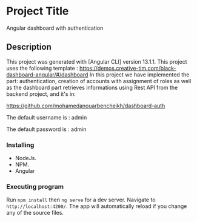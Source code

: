 # Project Title

Angular dashboard with authentication

## Description

This project was generated with [Angular CLI] version 13.1.1.
This project uses the following template : https://demos.creative-tim.com/black-dashboard-angular/#/dashboard
In this project we have implemented the part: authentication, creation of accounts with assignment of roles as well as the dashboard part retrieves informations using Rest API from the backend project, and it's in:

https://github.com/mohamedanouarbencheikh/dashboard-auth

The default username is : admin

The default password is : admin

### Installing

* NodeJs.
* NPM.
* Angular 

### Executing program

Run `npm install` then `ng serve` for a dev server. 
Navigate to `http://localhost:4200/`. The app will automatically reload if you change any of the source files.
